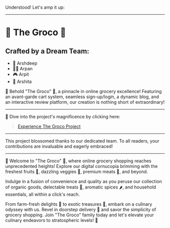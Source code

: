 Understood! Let's amp it up:

---

# 🍃 The Groco 🛒

## Crafted by a Dream Team:
- 🚀 Arshdeep 
- ✍🏻 Arpan 
- 🎮 Arpit 
- 🌟 Arshita 

🌟 Behold "The Groco" 🌱, a pinnacle in online grocery excellence! Featuring an avant-garde cart system, seamless sign-up/login, a dynamic blog, and an interactive review platform, our creation is nothing short of extraordinary!

---

🚀 Dive into the project's magnificence by clicking here:
>[Experience The Groco Project](https://aiyaret-sandhu.github.io/SEM1_FEE_PROJECT/)

---

This project blossomed thanks to our dedicated team. To all readers, your contributions are invaluable and eagerly embraced!

---

🛒 Welcome to "The Groco" 🌟, where online grocery shopping reaches unprecedented heights! Explore our digital cornucopia brimming with the freshest fruits 🍎, dazzling veggies 🥦, premium meats 🥩, and beyond.

Indulge in a fusion of convenience and quality as you peruse our collection of organic goods, delectable treats 🍫, aromatic spices 🌶️, and household essentials, all within a click's reach.

From farm-fresh delights 🌽 to exotic treasures 🥭, embark on a culinary odyssey with us. Revel in doorstep delivery 🚚 and savor the simplicity of grocery shopping. Join "The Groco" family today and let's elevate your culinary endeavors to stratospheric levels! 🌟

